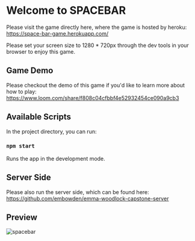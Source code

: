 # Welcome to SPACEBAR

Please visit the game directly here, where the game is hosted by heroku:\
https://space-bar-game.herokuapp.com/

Please set your screen size to 1280 * 720px through the dev tools in your browser to enjoy this game.

## Game Demo

Please checkout the demo of this game if you'd like to learn more about how to play:\
https://www.loom.com/share/f808c04cfbbf4e52932454ce090a9cb3

## Available Scripts

In the project directory, you can run:

### `npm start`

Runs the app in the development mode.

## Server Side

Please also run the server side, which can be found here: https://github.com/embowden/emma-woodlock-capstone-server

## Preview

![spacebar](https://user-images.githubusercontent.com/97846259/165925921-654ba452-a0da-4cee-a4d3-03b3883c216a.jpg)
